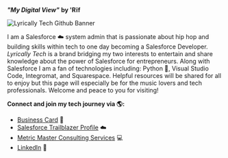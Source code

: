 **_"My Digital View"_**
**by 'Rïf**

![Lyrically Tech Github Banner](https://user-images.githubusercontent.com/64508248/187095516-5256fe86-e634-405f-8da0-257477a6da55.png)



I am a Salesforce ☁️ system admin that is passionate about hip hop and building skills within tech to one day becoming a Salesforce Developer. _Lyrically Tech_ is a brand bridging my two interests to entertain and share knowledge about the power of Salesforce for entrepreneurs. Along with Salesforce I am a fan of technologies including: Python 🐍, Visual Studio Code, Integromat, and Squarespace. Helpful resources will be shared for all to enjoy but this page will especially be for the music lovers and tech professionals. Welcome and peace to you for visiting!

**Connect and join my tech journey via 🌎:**
- [Business Card](https://hihello.me/p/9362a456-2642-4245-b72c-9fef7146eb62) 📲
- [Salesforce Trailblazer Profile](https://trailblazer.me/id/metricmaster) ☁️
- [Metric Master Consulting Services](www.metric-master.com) 💻
- [LinkedIn](www.linkedin.com/in/stassy/) 💼

